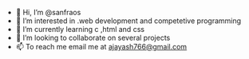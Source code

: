 - 👋 Hi, I’m @sanfraos
- 👀 I’m interested in .web development and competetive programming
- 🌱 I’m currently learning c ,html and css
- 💞️ I’m looking to collaborate on several projects 
- 📫 To reach me email me at ajayash766@gmail.com

<!---
sanfraos/sanfraos is a ✨ special ✨ repository because its `README.md` (this file) appears on your GitHub profile.
You can click the Preview link to take a look at your changes.
--->
